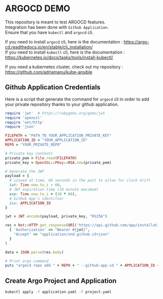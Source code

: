 # ARGOCD DEMO

This repository is meant to test ARGOCD features. <br>
Integration has been done with `Github Application`. <br>
Ensure that you have `kubectl` and `argocd` cli. <br>

If you need to install `argocd` cli, here is the documentation : https://argo-cd.readthedocs.io/en/stable/cli_installation/ <br>
If you need to install `kubectl` cli, here is the documentation : https://kubernetes.io/docs/tasks/tools/install-kubectl/ <br>

If you need a kubernetes cluster, check out my repository : https://github.com/adriamanu/kube-ansible <br>

## Github Application Credentials
Here is a script that generate the command for `argocd` cli in order to add your private repository thanks to your github application.

```ruby
require 'jwt'  # https://rubygems.org/gems/jwt
require 'openssl'
require 'net/http'
require 'json'

FILEPATH = "PATH_TO_YOUR_APPLICATION_PRIVATE_KEY"
APPLICATION_ID = "YOUR_APPLICATION_ID"
REPO = "YOUR_PRIVATE_REPO"

# Private key contents
private_pem = File.read(FILEPATH)
private_key = OpenSSL::PKey::RSA.new(private_pem)

# Generate the JWT
payload = {
  # issued at time, 60 seconds in the past to allow for clock drift
  iat: Time.now.to_i - 60,
  # JWT expiration time (10 minute maximum)
  exp: Time.now.to_i + (10 * 60),
  # GitHub App's identifier
  iss: APPLICATION_ID
}

jwt = JWT.encode(payload, private_key, "RS256")

res = Net::HTTP.get_response(URI('https://api.github.com/app/installations'),
  { 'Authorization' => "Bearer #{jwt}",
    "Accept" => "application/vnd.github.v3+json"
  }
)

data = JSON.parse(res.body)

# Print argo command
puts "argocd repo add " + REPO + " --github-app-id " + APPLICATION_ID + " --github-app-private-key-path " + FILEPATH + " --github-app-installation-id " + data[0]["id"].to_s
```

## Create Argo Project and Application
```bash
kubectl apply -f application.yaml -f project.yaml
```
